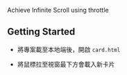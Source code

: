 Achieve Infinite Scroll using throttle

## Getting Started

- 將專案載至本地端後，開啟 `card.html`

- 將鼠標拉至視窗最下方會載入新卡片